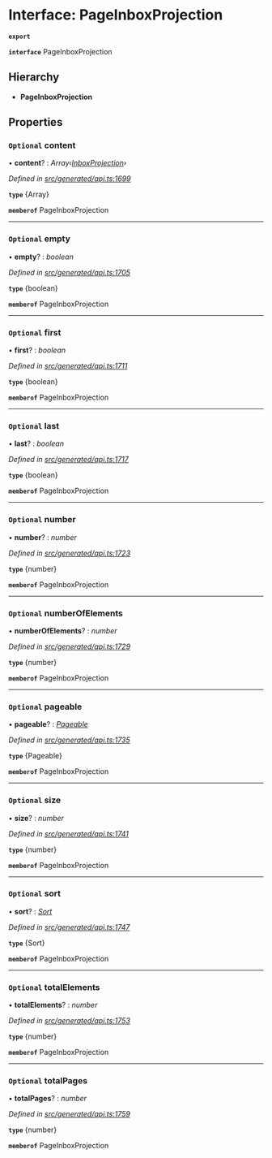 # Interface: PageInboxProjection

**`export`** 

**`interface`** PageInboxProjection

## Hierarchy

* **PageInboxProjection**

## Properties

### `Optional` content

• **content**? : *Array‹[InboxProjection](_generated_api_.inboxprojection.md)›*

*Defined in [src/generated/api.ts:1699](https://github.com/mailslurp/mailslurp-client-ts-js/blob/5d485ad/src/generated/api.ts#L1699)*

**`type`** {Array<InboxProjection>}

**`memberof`** PageInboxProjection

___

### `Optional` empty

• **empty**? : *boolean*

*Defined in [src/generated/api.ts:1705](https://github.com/mailslurp/mailslurp-client-ts-js/blob/5d485ad/src/generated/api.ts#L1705)*

**`type`** {boolean}

**`memberof`** PageInboxProjection

___

### `Optional` first

• **first**? : *boolean*

*Defined in [src/generated/api.ts:1711](https://github.com/mailslurp/mailslurp-client-ts-js/blob/5d485ad/src/generated/api.ts#L1711)*

**`type`** {boolean}

**`memberof`** PageInboxProjection

___

### `Optional` last

• **last**? : *boolean*

*Defined in [src/generated/api.ts:1717](https://github.com/mailslurp/mailslurp-client-ts-js/blob/5d485ad/src/generated/api.ts#L1717)*

**`type`** {boolean}

**`memberof`** PageInboxProjection

___

### `Optional` number

• **number**? : *number*

*Defined in [src/generated/api.ts:1723](https://github.com/mailslurp/mailslurp-client-ts-js/blob/5d485ad/src/generated/api.ts#L1723)*

**`type`** {number}

**`memberof`** PageInboxProjection

___

### `Optional` numberOfElements

• **numberOfElements**? : *number*

*Defined in [src/generated/api.ts:1729](https://github.com/mailslurp/mailslurp-client-ts-js/blob/5d485ad/src/generated/api.ts#L1729)*

**`type`** {number}

**`memberof`** PageInboxProjection

___

### `Optional` pageable

• **pageable**? : *[Pageable](_generated_api_.pageable.md)*

*Defined in [src/generated/api.ts:1735](https://github.com/mailslurp/mailslurp-client-ts-js/blob/5d485ad/src/generated/api.ts#L1735)*

**`type`** {Pageable}

**`memberof`** PageInboxProjection

___

### `Optional` size

• **size**? : *number*

*Defined in [src/generated/api.ts:1741](https://github.com/mailslurp/mailslurp-client-ts-js/blob/5d485ad/src/generated/api.ts#L1741)*

**`type`** {number}

**`memberof`** PageInboxProjection

___

### `Optional` sort

• **sort**? : *[Sort](_generated_api_.sort.md)*

*Defined in [src/generated/api.ts:1747](https://github.com/mailslurp/mailslurp-client-ts-js/blob/5d485ad/src/generated/api.ts#L1747)*

**`type`** {Sort}

**`memberof`** PageInboxProjection

___

### `Optional` totalElements

• **totalElements**? : *number*

*Defined in [src/generated/api.ts:1753](https://github.com/mailslurp/mailslurp-client-ts-js/blob/5d485ad/src/generated/api.ts#L1753)*

**`type`** {number}

**`memberof`** PageInboxProjection

___

### `Optional` totalPages

• **totalPages**? : *number*

*Defined in [src/generated/api.ts:1759](https://github.com/mailslurp/mailslurp-client-ts-js/blob/5d485ad/src/generated/api.ts#L1759)*

**`type`** {number}

**`memberof`** PageInboxProjection
